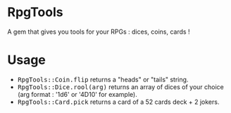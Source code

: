 RpgTools
=======

A gem that gives you tools for your RPGs : dices, coins, cards !

# Usage

* <tt>RpgTools::Coin.flip</tt> returns a "heads" or "tails" string.
* <tt>RpgTools::Dice.rool(arg)</tt> returns an array of dices of your choice (arg format : '1d6' or '4D10' for example).
* <tt>RpgTools::Card.pick</tt> returns a card of a 52 cards deck + 2 jokers.
